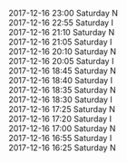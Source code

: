 2017-12-16 23:00 Saturday  N  
2017-12-16 22:55 Saturday  I  
2017-12-16 21:10 Saturday  N  
2017-12-16 21:05 Saturday  I  
2017-12-16 20:10 Saturday  N  
2017-12-16 20:05 Saturday  I  
2017-12-16 18:45 Saturday  N  
2017-12-16 18:40 Saturday  I  
2017-12-16 18:35 Saturday  N  
2017-12-16 18:30 Saturday  I  
2017-12-16 17:25 Saturday  N  
2017-12-16 17:20 Saturday  I  
2017-12-16 17:00 Saturday  N  
2017-12-16 16:55 Saturday  I  
2017-12-16 16:25 Saturday  N  
